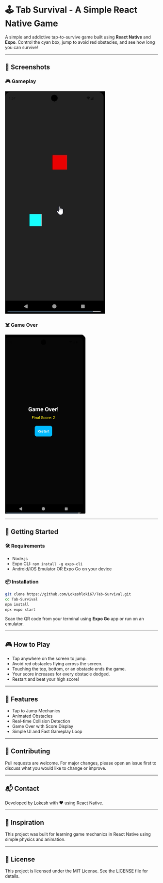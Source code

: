 
# 🕹️ Tab Survival - A Simple React Native Game

A simple and addictive tap-to-survive game built using **React Native** and **Expo**. Control the cyan box, jump to avoid red obstacles, and see how long you can survive!

---

## 📸 Screenshots

### 🎮 Gameplay
![Game Over](https://github.com/Lokeshloki67/Tab-Survival/raw/main/Screenshot%202025-04-10%20135825.png)


### ☠️ Game Over
![Gameplay](https://github.com/Lokeshloki67/Tab-Survival/raw/main/Screenshot%202025-04-10%20135652.png)

---

## 🚀 Getting Started

### 🛠 Requirements

- Node.js
- Expo CLI: `npm install -g expo-cli`
- Android/iOS Emulator OR Expo Go on your device

### 📦 Installation

```bash
git clone https://github.com/Lokeshloki67/Tab-Survival.git
cd Tab-Survival
npm install
npx expo start
```

Scan the QR code from your terminal using **Expo Go** app or run on an emulator.

---

## 🎮 How to Play

- Tap anywhere on the screen to jump.
- Avoid red obstacles flying across the screen.
- Touching the top, bottom, or an obstacle ends the game.
- Your score increases for every obstacle dodged.
- Restart and beat your high score!

---

## 📌 Features

- Tap to Jump Mechanics
- Animated Obstacles
- Real-time Collision Detection
- Game Over with Score Display
- Simple UI and Fast Gameplay Loop

---

## 🤝 Contributing

Pull requests are welcome. For major changes, please open an issue first to discuss what you would like to change or improve.

---

## 📬 Contact

Developed by [Lokesh](https://github.com/Lokeshloki67) with ❤️ using React Native.

---

## 🧠 Inspiration

This project was built for learning game mechanics in React Native using simple physics and animation.

---

## 🧩 License

This project is licensed under the MIT License. See the [LICENSE](LICENSE) file for details.
```
